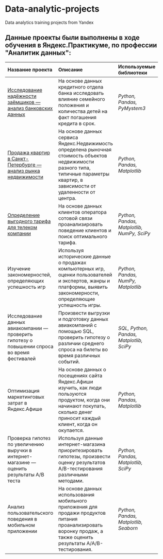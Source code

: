 # Data-analytic-projects
Data analytics training projects from Yandex

## Данные проекты были выполнены в ходе обучения в Яндекс.Практикуме, по профессии "Аналитик данных":

| Название проекта | Описание | Используемые библиотеки | 
| :---------------------- | :---------------------- | :---------------------- |
| [Исследование надёжности заёмщиков — анализ банковских данных](Data-preprocessing) | На основе данных кредитного отдела банка исследовать влияние семейного положения и количества детей на факт погашения кредита в срок.| *Python, Pandas, PyMystem3* |
| [Продажа квартир в Санкт-Петербурге — анализ рынка недвижимости](Exploratory-data-analysis) | На основе данных сервиса Яндекс.Недвижимость определена рыночная стоимость объектов недвижимости разного типа, типичные параметры квартир, в зависимости от удаленности от центра. | *Python, Pandas, Matplotlib* |
| [Определение выгодного тарифа для телеком компании](Statistical-data-analysis) | На основе данных клиентов оператора сотовой связи проанализировать поведение клиентов и поиск оптимального тарифа. | *Python, Pandas, Matplotlib, NumPy, SciPy* |
| Изучение закономерностей, определяющих успешность игр | Используя исторические данные о продажах компьютерных игр, оценки пользователей и экспертов, жанры и платформы, выявить закономерности, определяющие успешность игры. | *Python, Pandas, NumPy, Matplotlib* |
| Исследование данных авиакомпании — проверить гипотезу о повышении спроса во время фестивалей | Произвести выгрузки и подготовку данных авиакомпаний с помощью SQL, проверить гипотезу о различии среднего спроса на билеты во время различных событий. | *SQL, Python, Pandas, Matplotlib, SciPy* |
| Оптимизация маркетинговых затрат в Яндекс.Афише | На основе данных о посещениях сайта Яндекс.Афиши изучить, как люди пользуются продуктом, когда они начинают покупать, сколько денег приносит каждый клиент, когда он окупается. | *Python, Pandas, Matplotlib* |
| Проверка гипотез по увеличению выручки в интернет-магазине — оценить результаты A/B теста | Используя данные интернет-магазина приоритезировать гипотезы, произвести оценку результатов A/B-тестирования различными методами. | *Python, Pandas, Matplotlib, SciPy* |
| Анализ пользовательского поведения в мобильном приложении | На основе данных использования мобильного приложения для продажи продуктов питания проанализировать воронку продаж, а также оценить результаты A/A/B-тестирования. | *Python, Pandas, Matplotlib, Seaborn* |
